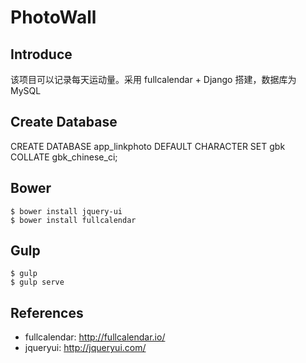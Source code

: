 # PhotoWall

## Introduce

该项目可以记录每天运动量。采用 fullcalendar + Django 搭建，数据库为 MySQL

## Create Database

CREATE DATABASE app_linkphoto DEFAULT CHARACTER SET gbk COLLATE gbk_chinese_ci;

## Bower

	$ bower install jquery-ui
	$ bower install fullcalendar

## Gulp

	$ gulp
	$ gulp serve

## References

- fullcalendar: <http://fullcalendar.io/>
- jqueryui: <http://jqueryui.com/>
